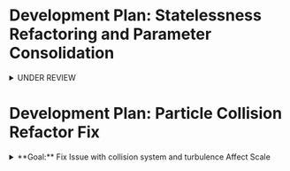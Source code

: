 # Development Plan: Statelessness Refactoring and Parameter Consolidation

<details>
<summary>UNDER REVIEW</summary>

## Phase 0: Validate Current Architecture Documentation

<details>
<summary>**Goal:** Systematically verify the accuracy of notebook.md content against the actual codebase</summary>

**IMPLEMENTATION CHECKLIST:**

1. - [ ] Validate Main Controller architecture:

   * Confirm event system implementation in `main.js`
   * Verify parameter structure (`gridParams` and `simParams`)
   * Document any discrepancies in component initialization flow

2. - [ ] Validate Core Systems:

   * Verify `DimensionManager` responsibilities and APIs
   * Confirm `BoundaryManager` implementation and boundary handling
   * Validate `ParticleSystem` integration points and data flow
   * Check `FluidFLIP` parameter usage and simulation integration

3. - [ ] Validate Rendering Pipeline:

   * Analyze `GridGenRenderer` implementation vs. documentation
   * Confirm `ParticleRenderer` capabilities and integration
   * Verify `OverlayManager` existence and functionality
   * Check `ShaderManager` protocol implementation

4. - [ ] Validate Physics Components:

   * Confirm `CollisionSystem` parameter structure and integration
   * Document force system implementations and interfaces
   * Verify boundary system implementation against documentation

5. - [ ] Validate UI Systems:

   * Confirm `UiManager` organization and event handling
   * Check UI panel organization and actual controls
   * Verify `PresetManager` implementation and capabilities
   * Validate event bus implementation (`uiControlChanged`, `simParamsUpdated`)

6. - [ ] Validate Event Flow:

   * Trace actual event propagation paths through the codebase
   * Document any additional events not captured in notebook
   * Verify component subscription patterns

7. - [ ] Validate Parameter Structure:

   * Map actual parameters in `gridParams` and `simParams`
   * Document any undocumented parameters or structures
   * Confirm persistence mechanisms for parameters

8. - [ ] Update notebook.md with verified information:
   - Correct any inaccuracies
   - Add missing details
   - Revise descriptions based on actual implementation
   </details>

## Phase 1: Component Analysis for Statelessness

<details>
<summary>**Goal:** Evaluate key Sim components for statelessness to identify refactoring candidates</summary>

**IMPLEMENTATION CHECKLIST:**

1. - [ ] Analyze `GridGenRenderer` for state dependencies:

   * Identify internal state maintained between method calls
   * Document method parameters vs. relied-upon instance properties
   * Evaluate event subscriptions and pattern of state updates

2. - [ ] Analyze `ParticleSystem` for state dependencies:

   * Map particle state flow (creation, update, retrieval)
   * Identify parameters passed vs. stored between update cycles
   * Evaluate options for more explicit state passing

3. - [ ] Analyze `GridRenderModes` for state dependencies:

   * Examine value calculation and caching mechanisms
   * Identify smoothing logic relying on previous state
   * Document data flow between calculation methods

4. - [ ] Analyze Force Components (`TurbulenceField`, `VoronoiField`, etc.):

   * Compare implementation patterns across force components
   * Identify state stored between update cycles
   * Evaluate options for consistent external parameter passing

5. - [ ] Synthesize findings and patterns:
   - Create a consistent model for stateless component design
   - Define clear patterns for necessary state management
   - Prioritize components for refactoring
   </details>

## Phase 2: Parameter Consolidation

<details>
<summary>**Goal:** Continue centralizing simulation parameters into coherent structures in `gridParams`</summary>

**IMPLEMENTATION CHECKLIST:**

1. - [ ] Create `gridParams.particles` object:

   * Add `count` parameter (decouple from grid cell count)
   * Add `radius` parameter
   * Modify `ParticleSystem` to use these parameters
   * Update UI controls to modify the new parameters

2. - [ ] Create `gridParams.collision` object:

   * Add parameters for `enabled`, `gridSize`, `repulsion`, `particleRestitution`
   * Modify `CollisionSystem` constructor to extract from `gridParams`
   * Update `ParticleSystem` to pass `gridParams` to `CollisionSystem`

3. - [ ] Evaluate `TurbulenceField` parameters:

   * Decide between full consolidation or dedicated config object
   * Implement the chosen approach
   * Update UI to interact with the new parameter structure

4. - [ ] Examine `VoronoiField` parameters:

   * Create parameter structure aligned with the pattern used for TurbulenceField
   * Implement consistent initialization and update pattern

5. - [ ] Create a centralized defaults system:
   - Implement a defaults registry for easy preset creation
   - Allow component-specific default overrides
   - Ensure backward compatibility with existing presets
   </details>

## Phase 3: Specific Component Refactoring

<details>
<summary>**Goal:** Refactor high-priority components toward increased statelessness</summary>

**IMPLEMENTATION CHECKLIST:**

1. - [ ] Refactor `GridRenderModes`:

   * Move smoothing state to an explicit cache object
   * Pass all dimensions and parameters explicitly to calculation methods
   * Make calculation methods pure functions where possible
   * Implement a clear pattern for necessary state updates

2. - [ ] Refactor `ParticleSystem`:

   * Extract state management into dedicated objects
   * Make update logic rely on passed parameters rather than instance state
   * Implement a clear data flow pattern for forces and constraints

3. - [ ] Refactor `GridGenRenderer`:

   * Make `draw` method rely on passed state rather than instance properties
   * Extract color calculation to a pure function
   * Separate buffer management from rendering logic

4. - [ ] Refactor Force Components:
   - Apply consistent patterns across all force components
   - Extract configuration from instance state
   - Provide explicit update methods that receive and return state
   </details>

## Phase 4: Testing and Verification

<details>
<summary>**Goal:** Ensure refactored components maintain functional equivalence</summary>

**IMPLEMENTATION CHECKLIST:**

1. - [ ] Develop a rendering comparison framework:

   * Create tools to compare visual output before/after changes
   * Implement frame-by-frame comparison capability

2. - [ ] Develop a physics consistency verification:

   * Log key physics parameters at specific time steps
   * Compare simulation trajectories before/after changes

3. - [ ] Test with different presets:

   * Verify all existing presets work correctly
   * Test boundary conditions and edge cases

4. - [ ] Performance evaluation:
   - Benchmark before/after refactoring
   - Identify any performance regressions
   - Optimize critical paths as needed

5. - [x] **Investigate and Fix Particle Size Rendering Bug:** (Added for current debugging task)
   * Compare `main.js` and `ShaderManager.js` between `Sim` and `Sim copy`.
   * Identify differences in GL state management or initialization order.
   * Resolve the root cause preventing per-vertex `size` attribute from working in the main `Sim` renderer.
   </details>
   </details>

# Development Plan: Particle Collision Refactor Fix

<details>
<summary>**Goal:** Fix Issue with collision system and turbulence Affect Scale</summary>

